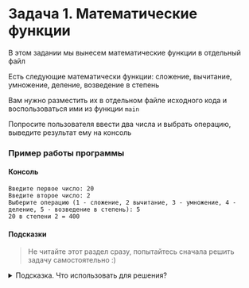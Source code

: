 # Задача 1. Математические функции
В этом задании мы вынесем математические функции в отдельный файл

Есть следующие математически функции: сложение, вычитание, умножение, деление, возведение в степень

Вам нужно разместить их в отдельном файле исходного кода и воспользоваться ими из функции `main`

Попросите пользователя ввести два числа и выбрать операцию, выведите результат ему на консоль

### Пример работы программы
#### Консоль
```
Введите первое число: 20
Введите второе число: 2
Выберите операцию (1 - сложение, 2 вычитание, 3 - умножение, 4 - деление, 5 - возведение в степень): 5
20 в степени 2 = 400
```
#### Подсказки

> Не читайте этот раздел сразу, попытайтесь сначала решить задачу самостоятельно :)

<details>

<summary>Подсказка. Что использовать для решения?</summary>

Для указанных функций создайте два файла - `.cpp` и `.h`

В заголовочном файле разместите объявления функций

В файле исходного кода разместите определения функций

Не забудьте подключить заголовочный файл в соответствующий файл исходного кода и в основной файл

Не забудьте защиту от двойного подключения в заголовочном файле

</details>